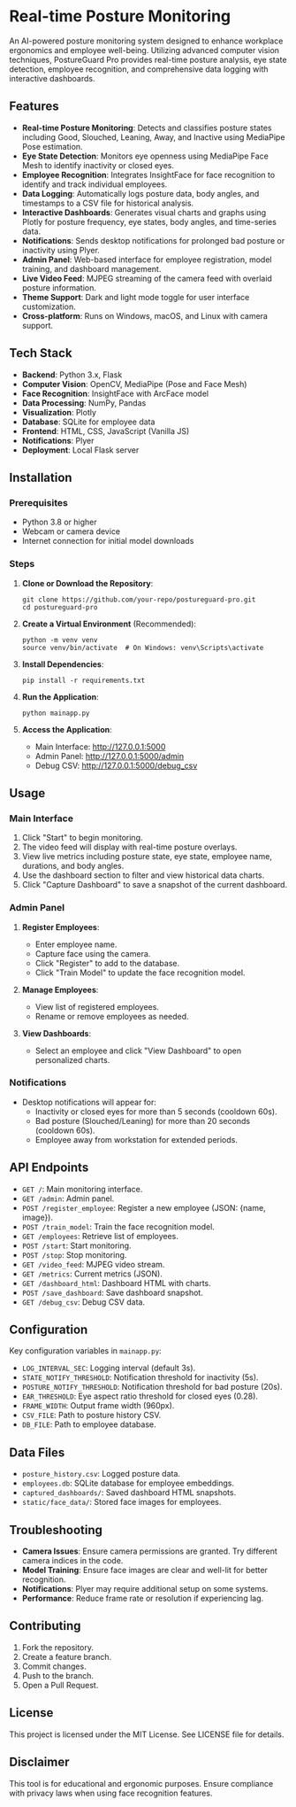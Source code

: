 # Real-time Posture Monitoring

An AI-powered posture monitoring system designed to enhance workplace ergonomics and employee well-being. Utilizing advanced computer vision techniques, PostureGuard Pro provides real-time posture analysis, eye state detection, employee recognition, and comprehensive data logging with interactive dashboards.

## Features

- **Real-time Posture Monitoring**: Detects and classifies posture states including Good, Slouched, Leaning, Away, and Inactive using MediaPipe Pose estimation.
- **Eye State Detection**: Monitors eye openness using MediaPipe Face Mesh to identify inactivity or closed eyes.
- **Employee Recognition**: Integrates InsightFace for face recognition to identify and track individual employees.
- **Data Logging**: Automatically logs posture data, body angles, and timestamps to a CSV file for historical analysis.
- **Interactive Dashboards**: Generates visual charts and graphs using Plotly for posture frequency, eye states, body angles, and time-series data.
- **Notifications**: Sends desktop notifications for prolonged bad posture or inactivity using Plyer.
- **Admin Panel**: Web-based interface for employee registration, model training, and dashboard management.
- **Live Video Feed**: MJPEG streaming of the camera feed with overlaid posture information.
- **Theme Support**: Dark and light mode toggle for user interface customization.
- **Cross-platform**: Runs on Windows, macOS, and Linux with camera support.

## Tech Stack

- **Backend**: Python 3.x, Flask
- **Computer Vision**: OpenCV, MediaPipe (Pose and Face Mesh)
- **Face Recognition**: InsightFace with ArcFace model
- **Data Processing**: NumPy, Pandas
- **Visualization**: Plotly
- **Database**: SQLite for employee data
- **Frontend**: HTML, CSS, JavaScript (Vanilla JS)
- **Notifications**: Plyer
- **Deployment**: Local Flask server

## Installation

### Prerequisites

- Python 3.8 or higher
- Webcam or camera device
- Internet connection for initial model downloads

### Steps

1. **Clone or Download the Repository**:
   ```
   git clone https://github.com/your-repo/postureguard-pro.git
   cd postureguard-pro
   ```

2. **Create a Virtual Environment** (Recommended):
   ```
   python -m venv venv
   source venv/bin/activate  # On Windows: venv\Scripts\activate
   ```

3. **Install Dependencies**:
   ```
   pip install -r requirements.txt
   ```

4. **Run the Application**:
   ```
   python mainapp.py
   ```

5. **Access the Application**:
   - Main Interface: http://127.0.0.1:5000
   - Admin Panel: http://127.0.0.1:5000/admin
   - Debug CSV: http://127.0.0.1:5000/debug_csv

## Usage

### Main Interface

1. Click "Start" to begin monitoring.
2. The video feed will display with real-time posture overlays.
3. View live metrics including posture state, eye state, employee name, durations, and body angles.
4. Use the dashboard section to filter and view historical data charts.
5. Click "Capture Dashboard" to save a snapshot of the current dashboard.

### Admin Panel

1. **Register Employees**:
   - Enter employee name.
   - Capture face using the camera.
   - Click "Register" to add to the database.
   - Click "Train Model" to update the face recognition model.

2. **Manage Employees**:
   - View list of registered employees.
   - Rename or remove employees as needed.

3. **View Dashboards**:
   - Select an employee and click "View Dashboard" to open personalized charts.

### Notifications

- Desktop notifications will appear for:
  - Inactivity or closed eyes for more than 5 seconds (cooldown 60s).
  - Bad posture (Slouched/Leaning) for more than 20 seconds (cooldown 60s).
  - Employee away from workstation for extended periods.

## API Endpoints

- `GET /`: Main monitoring interface.
- `GET /admin`: Admin panel.
- `POST /register_employee`: Register a new employee (JSON: {name, image}).
- `POST /train_model`: Train the face recognition model.
- `GET /employees`: Retrieve list of employees.
- `POST /start`: Start monitoring.
- `POST /stop`: Stop monitoring.
- `GET /video_feed`: MJPEG video stream.
- `GET /metrics`: Current metrics (JSON).
- `GET /dashboard_html`: Dashboard HTML with charts.
- `POST /save_dashboard`: Save dashboard snapshot.
- `GET /debug_csv`: Debug CSV data.

## Configuration

Key configuration variables in `mainapp.py`:

- `LOG_INTERVAL_SEC`: Logging interval (default 3s).
- `STATE_NOTIFY_THRESHOLD`: Notification threshold for inactivity (5s).
- `POSTURE_NOTIFY_THRESHOLD`: Notification threshold for bad posture (20s).
- `EAR_THRESHOLD`: Eye aspect ratio threshold for closed eyes (0.28).
- `FRAME_WIDTH`: Output frame width (960px).
- `CSV_FILE`: Path to posture history CSV.
- `DB_FILE`: Path to employee database.

## Data Files

- `posture_history.csv`: Logged posture data.
- `employees.db`: SQLite database for employee embeddings.
- `captured_dashboards/`: Saved dashboard HTML snapshots.
- `static/face_data/`: Stored face images for employees.

## Troubleshooting

- **Camera Issues**: Ensure camera permissions are granted. Try different camera indices in the code.
- **Model Training**: Ensure face images are clear and well-lit for better recognition.
- **Notifications**: Plyer may require additional setup on some systems.
- **Performance**: Reduce frame rate or resolution if experiencing lag.

## Contributing

1. Fork the repository.
2. Create a feature branch.
3. Commit changes.
4. Push to the branch.
5. Open a Pull Request.

## License

This project is licensed under the MIT License. See LICENSE file for details.

## Disclaimer

This tool is for educational and ergonomic purposes. Ensure compliance with privacy laws when using face recognition features.

